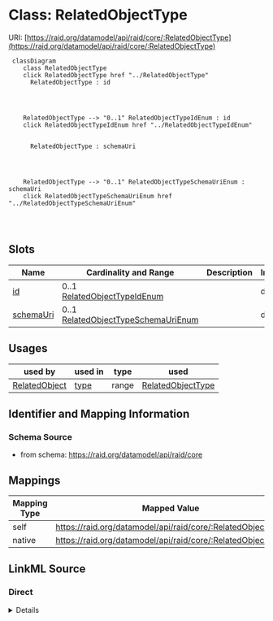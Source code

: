 

# Class: RelatedObjectType



URI: [https://raid.org/datamodel/api/raid/core/:RelatedObjectType](https://raid.org/datamodel/api/raid/core/:RelatedObjectType)






```mermaid
 classDiagram
    class RelatedObjectType
    click RelatedObjectType href "../RelatedObjectType"
      RelatedObjectType : id
        
          
    
    
    RelatedObjectType --> "0..1" RelatedObjectTypeIdEnum : id
    click RelatedObjectTypeIdEnum href "../RelatedObjectTypeIdEnum"

        
      RelatedObjectType : schemaUri
        
          
    
    
    RelatedObjectType --> "0..1" RelatedObjectTypeSchemaUriEnum : schemaUri
    click RelatedObjectTypeSchemaUriEnum href "../RelatedObjectTypeSchemaUriEnum"

        
      
```




<!-- no inheritance hierarchy -->


## Slots

| Name | Cardinality and Range | Description | Inheritance |
| ---  | --- | --- | --- |
| [id](../slots/id.md) | 0..1 <br/> [RelatedObjectTypeIdEnum](../enums/RelatedObjectTypeIdEnum.md) |  | direct |
| [schemaUri](../slots/schemaUri.md) | 0..1 <br/> [RelatedObjectTypeSchemaUriEnum](../enums/RelatedObjectTypeSchemaUriEnum.md) |  | direct |





## Usages

| used by | used in | type | used |
| ---  | --- | --- | --- |
| [RelatedObject](../classes/RelatedObject.md) | [type](../slots/type.md) | range | [RelatedObjectType](../classes/RelatedObjectType.md) |






## Identifier and Mapping Information







### Schema Source


* from schema: https://raid.org/datamodel/api/raid/core




## Mappings

| Mapping Type | Mapped Value |
| ---  | ---  |
| self | https://raid.org/datamodel/api/raid/core/:RelatedObjectType |
| native | https://raid.org/datamodel/api/raid/core/:RelatedObjectType |







## LinkML Source

<!-- TODO: investigate https://stackoverflow.com/questions/37606292/how-to-create-tabbed-code-blocks-in-mkdocs-or-sphinx -->

### Direct

<details>
```yaml
name: RelatedObjectType
from_schema: https://raid.org/datamodel/api/raid/core
attributes:
  id:
    name: id
    from_schema: https://raid.org/datamodel/api/raid/core
    domain_of:
    - ClosedRaid
    - Id
    - Contributor
    - Organisation
    - RelatedRaid
    - RelatedObject
    - AlternateIdentifier
    - Owner
    - RegistrationAgency
    - TitleType
    - DescriptionType
    - AccessType
    - ContributorPosition
    - ContributorRole
    - OrganisationRole
    - RelatedRaidType
    - RelatedObjectType
    - RelatedObjectCategory
    - Language
    - Subject
    - SpatialCoverage
    - TraditionalKnowledgeLabel
    range: RelatedObjectTypeIdEnum
  schemaUri:
    name: schemaUri
    from_schema: https://raid.org/datamodel/api/raid/core
    domain_of:
    - Id
    - Contributor
    - Organisation
    - RelatedObject
    - Owner
    - RegistrationAgency
    - TitleType
    - DescriptionType
    - AccessType
    - ContributorPosition
    - ContributorRole
    - OrganisationRole
    - RelatedRaidType
    - RelatedObjectType
    - RelatedObjectCategory
    - Language
    - Subject
    - SpatialCoverage
    - TraditionalKnowledgeLabel
    range: RelatedObjectTypeSchemaUriEnum

```
</details>

### Induced

<details>
```yaml
name: RelatedObjectType
from_schema: https://raid.org/datamodel/api/raid/core
attributes:
  id:
    name: id
    from_schema: https://raid.org/datamodel/api/raid/core
    alias: id
    owner: RelatedObjectType
    domain_of:
    - ClosedRaid
    - Id
    - Contributor
    - Organisation
    - RelatedRaid
    - RelatedObject
    - AlternateIdentifier
    - Owner
    - RegistrationAgency
    - TitleType
    - DescriptionType
    - AccessType
    - ContributorPosition
    - ContributorRole
    - OrganisationRole
    - RelatedRaidType
    - RelatedObjectType
    - RelatedObjectCategory
    - Language
    - Subject
    - SpatialCoverage
    - TraditionalKnowledgeLabel
    range: RelatedObjectTypeIdEnum
  schemaUri:
    name: schemaUri
    from_schema: https://raid.org/datamodel/api/raid/core
    alias: schemaUri
    owner: RelatedObjectType
    domain_of:
    - Id
    - Contributor
    - Organisation
    - RelatedObject
    - Owner
    - RegistrationAgency
    - TitleType
    - DescriptionType
    - AccessType
    - ContributorPosition
    - ContributorRole
    - OrganisationRole
    - RelatedRaidType
    - RelatedObjectType
    - RelatedObjectCategory
    - Language
    - Subject
    - SpatialCoverage
    - TraditionalKnowledgeLabel
    range: RelatedObjectTypeSchemaUriEnum

```
</details>